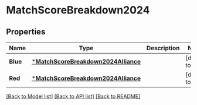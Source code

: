 # MatchScoreBreakdown2024

## Properties
Name | Type | Description | Notes
------------ | ------------- | ------------- | -------------
**Blue** | [***MatchScoreBreakdown2024Alliance**](Match_Score_Breakdown_2024_Alliance.md) |  | [default to null]
**Red** | [***MatchScoreBreakdown2024Alliance**](Match_Score_Breakdown_2024_Alliance.md) |  | [default to null]

[[Back to Model list]](../README.md#documentation-for-models) [[Back to API list]](../README.md#documentation-for-api-endpoints) [[Back to README]](../README.md)

